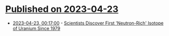 # [Published on 2023-04-23](index.md)

* [2023-04-23, 00:17:00](https://hardware.slashdot.org/story/23/04/23/0010246/scientists-discover-first-neutron-rich-isotope-of-uranium-since-1979?utm_source=rss1.0mainlinkanon&utm_medium=feed) - [Scientists Discover First 'Neutron-Rich' Isotope of Uranium Since 1979](https://hardware.slashdot.org/story/23/04/23/0010246/scientists-discover-first-neutron-rich-isotope-of-uranium-since-1979?utm_source=rss1.0mainlinkanon&utm_medium=feed)

